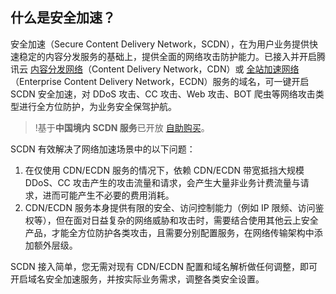## 什么是安全加速？

安全加速（Secure Content Delivery Network，SCDN），在为用户业务提供快速稳定的内容分发服务的基础上，提供全面的网络攻击防护能力。已接入并开启腾讯云 [内容分发网络](https://cloud.tencent.com/product/cdn)（Content Delivery Network，CDN）或 [全站加速网络](https://cloud.tencent.com/product/ecdn)（Enterprise Content Delivery Network，ECDN）服务的域名，可一键开启 SCDN 安全加速，对 DDoS 攻击、CC 攻击、Web 攻击、BOT 爬虫等网络攻击类型进行全方位防护，为业务安全保驾护航。

> !基于**中国境内 SCDN 服务**已开放 [自助购买](https://buy.cloud.tencent.com/scdn)。


SCDN 有效解决了网络加速场景中的以下问题：

1. 在仅使用 CDN/ECDN 服务的情况下，依赖 CDN/ECDN 带宽抵挡大规模 DDoS、CC 攻击产生的攻击流量和请求，会产生大量非业务计费流量与请求，进而可能产生不必要的费用消耗。
2. CDN/ECDN 服务本身提供有限的安全、访问控制能力（例如 IP 限频、访问鉴权等），但在面对日益复杂的网络威胁和攻击时，需要结合使用其他云上安全产品，才能全方位防护各类攻击，且需要分别配置服务，在网络传输架构中添加额外层级。

SCDN 接入简单，您无需对现有 CDN/ECDN 配置和域名解析做任何调整，即可开启域名安全加速服务，并按实际业务需求，调整各类安全设置。

